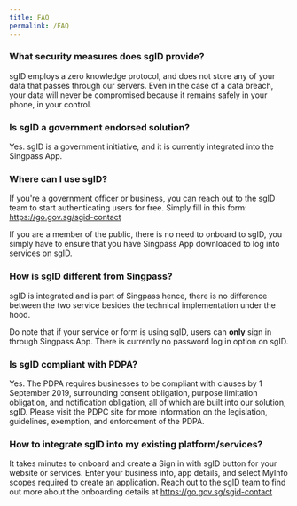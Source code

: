 ```yaml
---
title: FAQ
permalink: /FAQ
---
```

### What security measures does sgID provide?

sgID employs a zero knowledge protocol, and does not store any of your data that passes through our servers. Even in the case of a data breach, your data will never be compromised because it remains safely in your phone, in your control.

### Is sgID a government endorsed solution?
Yes. sgID is a government initiative, and it is currently integrated into the Singpass App. 

### Where can I use sgID?
If you're a government officer or business, you can reach out to the sgID team to start authenticating users for free. Simply fill in this form: https://go.gov.sg/sgid-contact

If you are a member of the public, there is no need to onboard to sgID, you simply have to ensure that you have Singpass App downloaded to log into services on sgID. 

### How is sgID different from Singpass?
sgID is integrated and is part of Singpass hence, there is no difference between the two service besides the technical implementation under the hood. 

Do note that if your service or form is using sgID, users can **only** sign in through Singpass App. There is currently no password log in option on sgID.

### Is sgID compliant with PDPA?

Yes. The PDPA requires businesses to be compliant with clauses by 1 September 2019, surrounding consent obligation, purpose limitation obligation, and notification obligation, all of which are built into our solution, sgID. Please visit the PDPC site for more information on the legislation, guidelines, exemption, and enforcement of the PDPA.
 
 ### How to integrate sgID into my existing platform/services?
 
It takes minutes to onboard and create a Sign in with sgID button for your website or services. Enter your business info, app details, and select MyInfo scopes required to create an application. Reach out to the sgID team to find out more about the onboarding details at https://go.gov.sg/sgid-contact